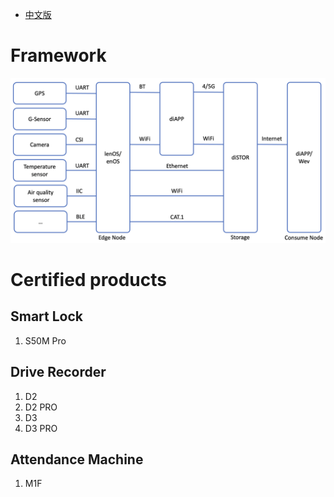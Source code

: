 * [中文版](./README_CN.md)

# Framework
![Frameword of OpenDPC](Framework.png "Framework")

# Certified products
## Smart Lock
1. S50M Pro
## Drive Recorder
1. D2  
2. D2 PRO
3. D3
4. D3 PRO  
## Attendance Machine
1. M1F

